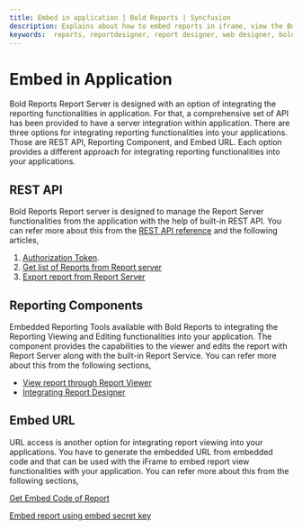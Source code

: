 ```yaml
---
title: Embed in application | Bold Reports | Syncfusion
description: Explains about how to embed reports in iframe, view the Bold Reports Server reports using the Report Viewer, integrate the Report Designer into other application.
keywords:  reports, reportdesigner, report designer, web designer, bold-reports reportdesigner.
---
```


# Embed in Application

Bold Reports Report Server is designed with an option of integrating the reporting functionalities in application. For that, a comprehensive set of API has been provided to have a server integration within application. There are three options for integrating reporting functionalities into your applications. Those are REST API, Reporting Component, and Embed URL. Each option provides a different approach for integrating reporting functionalities into your applications.

## REST API

Bold Reports Report server is designed to manage the Report Server functionalities from the application with the help of built-in REST API. You can refer more about this from the <a href="../../../../rest-api-reference/v1.0" target="_blank">REST API reference</a> and the following articles,

1. [Authorization Token](./../../developer-guide/how-to/generate-access-token-for-bold-reports-server-user/).
2. [Get list of Reports from Report server](../../developer-guide/how-to/get-list-of-items-from-bold-reports-server/)
3. [Export report from Report Server](./../../administrator-guide/how-to/export-report-from-bold-reports-server/)

## Reporting Components

Embedded Reporting Tools available with Bold Reports to integrating the Reporting Viewing and Editing functionalities into your application. The component provides the capabilities to the viewer and edits the report with Report Server along with the built-in Report Service. You can refer more about this from the following sections,

* [View report through Report Viewer](./../embed-in-application/view-report-through-report-viewer/)
* [Integrating Report Designer](./../embed-in-application/integrating-report-designer/)

## Embed URL

URL access is another option for integrating report viewing into your applications. You have to generate the embedded URL from embedded code and that can be used with the iFrame to embed report view functionalities with your application. You can refer more about this from the following sections,

[Get Embed Code of Report](./../embed-in-application/iframe/embed-code-of-report/)

[Embed report using embed secret key](./../embed-in-application/iframe/embed-secret-key/)